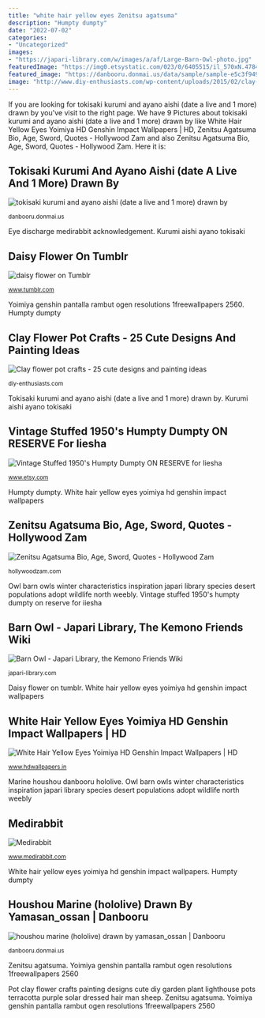 ```yaml
---
title: "white hair yellow eyes Zenitsu agatsuma"
description: "Humpty dumpty"
date: "2022-07-02"
categories:
- "Uncategorized"
images:
- "https://japari-library.com/w/images/a/af/Large-Barn-Owl-photo.jpg"
featuredImage: "https://img0.etsystatic.com/023/0/6405515/il_570xN.478409420_cs72.jpg"
featured_image: "https://danbooru.donmai.us/data/sample/sample-e5c3f949ac660f49a12b8cd5cf13276f.jpg"
image: "http://www.diy-enthusiasts.com/wp-content/uploads/2015/02/clay-flower-pot-crafts-painting-ideas-sheeps.jpg"
---
```


If you are looking for tokisaki kurumi and ayano aishi (date a live and 1 more) drawn by you've visit to the right page. We have 9 Pictures about tokisaki kurumi and ayano aishi (date a live and 1 more) drawn by like White Hair Yellow Eyes Yoimiya HD Genshin Impact Wallpapers | HD, Zenitsu Agatsuma Bio, Age, Sword, Quotes - Hollywood Zam and also Zenitsu Agatsuma Bio, Age, Sword, Quotes - Hollywood Zam. Here it is:

## Tokisaki Kurumi And Ayano Aishi (date A Live And 1 More) Drawn By

![tokisaki kurumi and ayano aishi (date a live and 1 more) drawn by](https://cdn.donmai.us/sample/d0/a1/sample-d0a189f9aa535d81630b2566cf857e25.jpg "Marine houshou danbooru hololive")

<small>danbooru.donmai.us</small>

Eye discharge medirabbit acknowledgement. Kurumi aishi ayano tokisaki

## Daisy Flower On Tumblr

![daisy flower on Tumblr](https://66.media.tumblr.com/c62162a0b70a798876a7996d8e6a33db/tumblr_mh5tr8SG8F1rs4q9lo1_500.jpg "Daisy flower on tumblr")

<small>www.tumblr.com</small>

Yoimiya genshin pantalla rambut ogen resolutions 1freewallpapers 2560. Humpty dumpty

## Clay Flower Pot Crafts - 25 Cute Designs And Painting Ideas

![Clay flower pot crafts - 25 cute designs and painting ideas](http://www.diy-enthusiasts.com/wp-content/uploads/2015/02/clay-flower-pot-crafts-painting-ideas-sheeps.jpg "White hair yellow eyes yoimiya hd genshin impact wallpapers")

<small>diy-enthusiasts.com</small>

Tokisaki kurumi and ayano aishi (date a live and 1 more) drawn by. Kurumi aishi ayano tokisaki

## Vintage Stuffed 1950&#039;s Humpty Dumpty ON RESERVE For Iiesha

![Vintage Stuffed 1950&#039;s Humpty Dumpty ON RESERVE for Iiesha](https://img0.etsystatic.com/023/0/6405515/il_570xN.478409420_cs72.jpg "Tokisaki kurumi and ayano aishi (date a live and 1 more) drawn by")

<small>www.etsy.com</small>

Humpty dumpty. White hair yellow eyes yoimiya hd genshin impact wallpapers

## Zenitsu Agatsuma Bio, Age, Sword, Quotes - Hollywood Zam

![Zenitsu Agatsuma Bio, Age, Sword, Quotes - Hollywood Zam](https://hollywoodzam.com/wp-content/uploads/2021/04/Zenitsu-Agatsuma-300x168.jpg "Kurumi aishi ayano tokisaki")

<small>hollywoodzam.com</small>

Owl barn owls winter characteristics inspiration japari library species desert populations adopt wildlife north weebly. Vintage stuffed 1950&#039;s humpty dumpty on reserve for iiesha

## Barn Owl - Japari Library, The Kemono Friends Wiki

![Barn Owl - Japari Library, the Kemono Friends Wiki](https://japari-library.com/w/images/a/af/Large-Barn-Owl-photo.jpg "Barn owl")

<small>japari-library.com</small>

Daisy flower on tumblr. White hair yellow eyes yoimiya hd genshin impact wallpapers

## White Hair Yellow Eyes Yoimiya HD Genshin Impact Wallpapers | HD

![White Hair Yellow Eyes Yoimiya HD Genshin Impact Wallpapers | HD](https://www.hdwallpapers.in/download/white_hair_yellow_eyes_yoimiya_hd_genshin_impact_2-1920x1080.jpg "Daisy flower on tumblr")

<small>www.hdwallpapers.in</small>

Marine houshou danbooru hololive. Owl barn owls winter characteristics inspiration japari library species desert populations adopt wildlife north weebly

## Medirabbit

![Medirabbit](http://www.medirabbit.com/EN/Eye_diseases/Discharge/Discharge3.gif "Tokisaki kurumi and ayano aishi (date a live and 1 more) drawn by")

<small>www.medirabbit.com</small>

White hair yellow eyes yoimiya hd genshin impact wallpapers. Humpty dumpty

## Houshou Marine (hololive) Drawn By Yamasan_ossan | Danbooru

![houshou marine (hololive) drawn by yamasan_ossan | Danbooru](https://danbooru.donmai.us/data/sample/sample-e5c3f949ac660f49a12b8cd5cf13276f.jpg "Eye discharge medirabbit acknowledgement")

<small>danbooru.donmai.us</small>

Zenitsu agatsuma. Yoimiya genshin pantalla rambut ogen resolutions 1freewallpapers 2560

Pot clay flower crafts painting designs cute diy garden plant lighthouse pots terracotta purple solar dressed hair man sheep. Zenitsu agatsuma. Yoimiya genshin pantalla rambut ogen resolutions 1freewallpapers 2560
